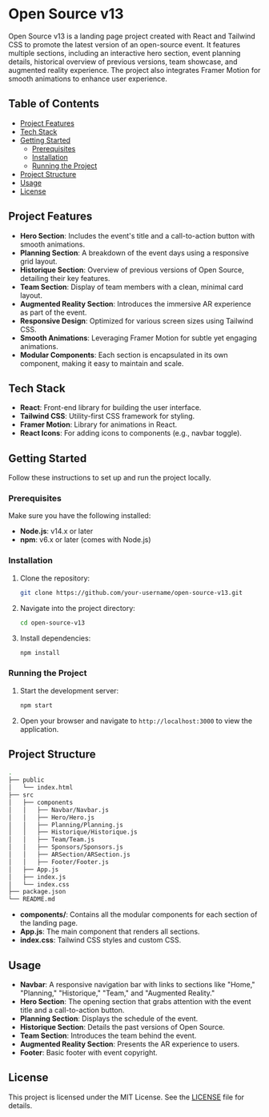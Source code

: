 # Open Source v13

Open Source v13 is a landing page project created with React and Tailwind CSS to promote the latest version of an open-source event. It features multiple sections, including an interactive hero section, event planning details, historical overview of previous versions, team showcase, and augmented reality experience. The project also integrates Framer Motion for smooth animations to enhance user experience.

## Table of Contents

- [Project Features](#project-features)
- [Tech Stack](#tech-stack)
- [Getting Started](#getting-started)
  - [Prerequisites](#prerequisites)
  - [Installation](#installation)
  - [Running the Project](#running-the-project)
- [Project Structure](#project-structure)
- [Usage](#usage)
- [License](#license)

## Project Features

- **Hero Section**: Includes the event's title and a call-to-action button with smooth animations.
- **Planning Section**: A breakdown of the event days using a responsive grid layout.
- **Historique Section**: Overview of previous versions of Open Source, detailing their key features.
- **Team Section**: Display of team members with a clean, minimal card layout.
- **Augmented Reality Section**: Introduces the immersive AR experience as part of the event.
- **Responsive Design**: Optimized for various screen sizes using Tailwind CSS.
- **Smooth Animations**: Leveraging Framer Motion for subtle yet engaging animations.
- **Modular Components**: Each section is encapsulated in its own component, making it easy to maintain and scale.

## Tech Stack

- **React**: Front-end library for building the user interface.
- **Tailwind CSS**: Utility-first CSS framework for styling.
- **Framer Motion**: Library for animations in React.
- **React Icons**: For adding icons to components (e.g., navbar toggle).

## Getting Started

Follow these instructions to set up and run the project locally.

### Prerequisites

Make sure you have the following installed:

- **Node.js**: v14.x or later
- **npm**: v6.x or later (comes with Node.js)

### Installation

1. Clone the repository:

   ```bash
   git clone https://github.com/your-username/open-source-v13.git
   ```

2. Navigate into the project directory:

   ```bash
   cd open-source-v13
   ```

3. Install dependencies:

   ```bash
   npm install
   ```

### Running the Project

1. Start the development server:

   ```bash
   npm start
   ```

2. Open your browser and navigate to `http://localhost:3000` to view the application.

## Project Structure

```bash
.
├── public
│   └── index.html
├── src
│   ├── components
│   │   ├── Navbar/Navbar.js
│   │   ├── Hero/Hero.js
│   │   ├── Planning/Planning.js
│   │   ├── Historique/Historique.js
│   │   ├── Team/Team.js
│   │   ├── Sponsors/Sponsors.js
│   │   ├── ARSection/ARSection.js
│   │   ├── Footer/Footer.js
│   ├── App.js
│   ├── index.js
│   └── index.css
├── package.json
└── README.md
```

- **components/**: Contains all the modular components for each section of the landing page.
- **App.js**: The main component that renders all sections.
- **index.css**: Tailwind CSS styles and custom CSS.

## Usage

- **Navbar**: A responsive navigation bar with links to sections like "Home," "Planning," "Historique," "Team," and "Augmented Reality."
- **Hero Section**: The opening section that grabs attention with the event title and a call-to-action button.
- **Planning Section**: Displays the schedule of the event.
- **Historique Section**: Details the past versions of Open Source.
- **Team Section**: Introduces the team behind the event.
- **Augmented Reality Section**: Presents the AR experience to users.
- **Footer**: Basic footer with event copyright.

## License

This project is licensed under the MIT License. See the [LICENSE](LICENSE) file for details.
